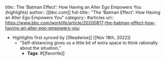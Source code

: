 title:: The ‘Batman Effect’: How Having an Alter Ego Empowers You (highlights)
author:: [[bbc.com]]
full-title:: "The ‘Batman Effect’: How Having an Alter Ego Empowers You"
category:: #articles
url:: https://www.bbc.com/worklife/article/20200817-the-batman-effect-how-having-an-alter-ego-empowers-you

- Highlights first synced by [[Readwise]] [[Nov 18th, 2022]]
	- “Self-distancing gives us a little bit of extra space to think rationally about the situation,”
		- **Tags**: #[[favorite]]